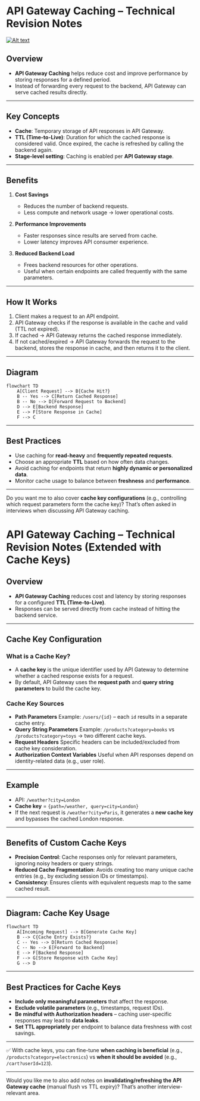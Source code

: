 # API Gateway Caching – Technical Revision Notes

[![Alt text](https://img.youtube.com/vi/FyLbwtBIHrA/0.jpg)](https://www.youtube.com/watch?v=FyLbwtBIHrA)

## Overview

* **API Gateway Caching** helps reduce cost and improve performance by storing responses for a defined period.
* Instead of forwarding every request to the backend, API Gateway can serve cached results directly.

---

## Key Concepts

* **Cache**: Temporary storage of API responses in API Gateway.
* **TTL (Time-to-Live)**: Duration for which the cached response is considered valid. Once expired, the cache is
  refreshed by calling the backend again.
* **Stage-level setting**: Caching is enabled per **API Gateway stage**.

---

## Benefits

1. **Cost Savings**

    * Reduces the number of backend requests.
    * Less compute and network usage → lower operational costs.

2. **Performance Improvements**

    * Faster responses since results are served from cache.
    * Lower latency improves API consumer experience.

3. **Reduced Backend Load**

    * Frees backend resources for other operations.
    * Useful when certain endpoints are called frequently with the same parameters.

---

## How It Works

1. Client makes a request to an API endpoint.
2. API Gateway checks if the response is available in the cache and valid (TTL not expired).
3. If cached → API Gateway returns the cached response immediately.
4. If not cached/expired → API Gateway forwards the request to the backend, stores the response in cache, and then
   returns it to the client.

---

## Diagram

```mermaid
flowchart TD
    A[Client Request] --> B{Cache Hit?}
    B -- Yes --> C[Return Cached Response]
    B -- No --> D[Forward Request to Backend]
    D --> E[Backend Response]
    E --> F[Store Response in Cache]
    F --> C
```

---

## Best Practices

* Use caching for **read-heavy** and **frequently repeated requests**.
* Choose an appropriate **TTL** based on how often data changes.
* Avoid caching for endpoints that return **highly dynamic or personalized data**.
* Monitor cache usage to balance between **freshness** and **performance**.

---

Do you want me to also cover **cache key configurations** (e.g., controlling which request parameters form the cache
key)? That’s often asked in interviews when discussing API Gateway caching.

# API Gateway Caching – Technical Revision Notes (Extended with Cache Keys)

## Overview

* **API Gateway Caching** reduces cost and latency by storing responses for a configured **TTL (Time-to-Live)**.
* Responses can be served directly from cache instead of hitting the backend service.

---

## Cache Key Configuration

### What is a Cache Key?

* A **cache key** is the unique identifier used by API Gateway to determine whether a cached response exists for a
  request.
* By default, API Gateway uses the **request path** and **query string parameters** to build the cache key.

### Cache Key Sources

* **Path Parameters**
  Example: `/users/{id}` – each `id` results in a separate cache entry.
* **Query String Parameters**
  Example: `/products?category=books` vs `/products?category=toys` → two different cache keys.
* **Request Headers**
  Specific headers can be included/excluded from cache key consideration.
* **Authorization Context Variables**
  Useful when API responses depend on identity-related data (e.g., user role).

---

## Example

* API: `/weather?city=London`
* **Cache key** = `{path=/weather, query=city=London}`
* If the next request is `/weather?city=Paris`, it generates a **new cache key** and bypasses the cached London
  response.

---

## Benefits of Custom Cache Keys

* **Precision Control**: Cache responses only for relevant parameters, ignoring noisy headers or query strings.
* **Reduced Cache Fragmentation**: Avoids creating too many unique cache entries (e.g., by excluding session IDs or
  timestamps).
* **Consistency**: Ensures clients with equivalent requests map to the same cached result.

---

## Diagram: Cache Key Usage

```mermaid
flowchart TD
    A[Incoming Request] --> B[Generate Cache Key]
    B --> C{Cache Entry Exists?}
    C -- Yes --> D[Return Cached Response]
    C -- No --> E[Forward to Backend]
    E --> F[Backend Response]
    F --> G[Store Response with Cache Key]
    G --> D
```

---

## Best Practices for Cache Keys

* **Include only meaningful parameters** that affect the response.
* **Exclude volatile parameters** (e.g., timestamps, request IDs).
* **Be mindful with Authorization headers** – caching user-specific responses may lead to **data leaks**.
* **Set TTL appropriately** per endpoint to balance data freshness with cost savings.

---

✅ With cache keys, you can fine-tune **when caching is beneficial** (e.g., `/products?category=electronics`) vs **when
it should be avoided** (e.g., `/cart?userId=123`).

---

Would you like me to also add notes on **invalidating/refreshing the API Gateway cache** (manual flush vs TTL expiry)?
That’s another interview-relevant area.

